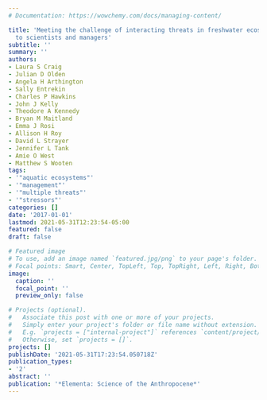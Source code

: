 ```yaml
---
# Documentation: https://wowchemy.com/docs/managing-content/

title: 'Meeting the challenge of interacting threats in freshwater ecosystems: A call
  to scientists and managers'
subtitle: ''
summary: ''
authors:
- Laura S Craig
- Julian D Olden
- Angela H Arthington
- Sally Entrekin
- Charles P Hawkins
- John J Kelly
- Theodore A Kennedy
- Bryan M Maitland
- Emma J Rosi
- Allison H Roy
- David L Strayer
- Jennifer L Tank
- Amie O West
- Matthew S Wooten
tags:
- '"aquatic ecosystems"'
- '"management"'
- '"multiple threats"'
- '"stressors"'
categories: []
date: '2017-01-01'
lastmod: 2021-05-31T12:23:54-05:00
featured: false
draft: false

# Featured image
# To use, add an image named `featured.jpg/png` to your page's folder.
# Focal points: Smart, Center, TopLeft, Top, TopRight, Left, Right, BottomLeft, Bottom, BottomRight.
image:
  caption: ''
  focal_point: ''
  preview_only: false

# Projects (optional).
#   Associate this post with one or more of your projects.
#   Simply enter your project's folder or file name without extension.
#   E.g. `projects = ["internal-project"]` references `content/project/deep-learning/index.md`.
#   Otherwise, set `projects = []`.
projects: []
publishDate: '2021-05-31T17:23:54.050718Z'
publication_types:
- '2'
abstract: ''
publication: '*Elementa: Science of the Anthropocene*'
---
```

